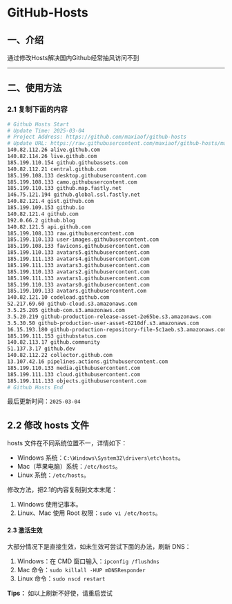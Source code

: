# GitHub-Hosts

## 一、介绍
通过修改Hosts解决国内Github经常抽风访问不到

---

## 二、使用方法

### 2.1 复制下面的内容
```bash
# Github Hosts Start
# Update Time: 2025-03-04
# Project Address: https://github.com/maxiaof/github-hosts
# Update URL: https://raw.githubusercontent.com/maxiaof/github-hosts/master/hosts
140.82.112.26 alive.github.com
140.82.114.26 live.github.com
185.199.110.154 github.githubassets.com
140.82.112.21 central.github.com
185.199.108.133 desktop.githubusercontent.com
185.199.108.133 camo.githubusercontent.com
185.199.110.133 github.map.fastly.net
146.75.121.194 github.global.ssl.fastly.net
140.82.121.4 gist.github.com
185.199.109.153 github.io
140.82.121.4 github.com
192.0.66.2 github.blog
140.82.121.5 api.github.com
185.199.108.133 raw.githubusercontent.com
185.199.110.133 user-images.githubusercontent.com
185.199.108.133 favicons.githubusercontent.com
185.199.110.133 avatars5.githubusercontent.com
185.199.111.133 avatars4.githubusercontent.com
185.199.111.133 avatars3.githubusercontent.com
185.199.110.133 avatars2.githubusercontent.com
185.199.111.133 avatars1.githubusercontent.com
185.199.110.133 avatars0.githubusercontent.com
185.199.109.133 avatars.githubusercontent.com
140.82.121.10 codeload.github.com
52.217.69.60 github-cloud.s3.amazonaws.com
3.5.25.205 github-com.s3.amazonaws.com
3.5.20.219 github-production-release-asset-2e65be.s3.amazonaws.com
3.5.30.50 github-production-user-asset-6210df.s3.amazonaws.com
16.15.193.180 github-production-repository-file-5c1aeb.s3.amazonaws.com
185.199.111.153 githubstatus.com
140.82.113.17 github.community
51.137.3.17 github.dev
140.82.112.22 collector.github.com
13.107.42.16 pipelines.actions.githubusercontent.com
185.199.110.133 media.githubusercontent.com
185.199.111.133 cloud.githubusercontent.com
185.199.111.133 objects.githubusercontent.com
# Github Hosts End

```
最后更新时间：`2025-03-04`

## 2.2 修改 hosts 文件
hosts 文件在不同系统位置不一，详情如下：
- Windows 系统：`C:\Windows\System32\drivers\etc\hosts`。
- Mac（苹果电脑）系统：`/etc/hosts`。
- Linux 系统：`/etc/hosts`。

修改方法，把2.1的内容复制到文本末尾：

1. Windows 使用记事本。
2. Linux、Mac 使用 Root 权限：`sudo vi /etc/hosts`。

#### 2.3 激活生效
大部分情况下是直接生效，如未生效可尝试下面的办法，刷新 DNS：

1. Windows：在 CMD 窗口输入：`ipconfig /flushdns`
2. Mac 命令：`sudo killall -HUP mDNSResponder`
3. Linux 命令：`sudo nscd restart`

**Tips：** 如以上刷新不好使，请重启尝试
